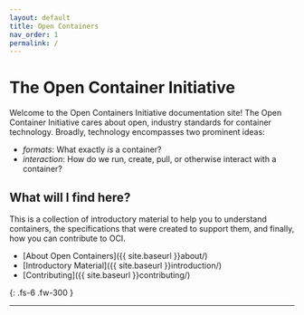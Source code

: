 ```yaml
---
layout: default
title: Open Containers
nav_order: 1
permalink: /
---
```


# The Open Container Initiative

Welcome to the Open Containers Initiative documentation site! The Open Container 
Initiative cares about open, industry standards for container technology.
Broadly, technology encompasses two prominent ideas:

 - *formats*: What exactly *is* a container?
 - *interaction*: How do we run, create, pull, or otherwise interact with a container?

## What will I find here?

This is a collection of introductory material to help you to understand containers,
the specifications that were created to support them, and finally, how
you can contribute to OCI.

 - [About Open Containers]({{ site.baseurl }}about/)
 - [Introductory Material]({{ site.baseurl }}introduction/)
 - [Contributing]({{ site.baseurl }}contributing/)


{: .fs-6 .fw-300 }

---
